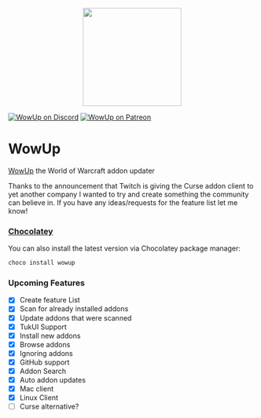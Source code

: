 <p align="center">
  <img src="https://wowup.io/assets/images/wowup_logo_purple.png" width="200" />
</p>

[![WowUp on Discord](https://img.shields.io/static/v1?label=Discord&message=WowUp&color=7289DA)](https://discord.gg/rk4F5aD) 
[![WowUp on Patreon](https://img.shields.io/static/v1?label=Patreon&message=WowUp&color=f96854)](https://www.patreon.com/jliddev) 

# WowUp
[WowUp](https://wowup.io) the World of Warcraft addon updater

Thanks to the announcement that Twitch is giving the Curse addon client to yet another company I wanted to try and create something the community can believe in.
If you have any ideas/requests for the feature list let me know!

### [Chocolatey](https://chocolatey.org)

You can also install the latest version via Chocolatey package manager:

```cmd
choco install wowup
```

### Upcoming Features
- [x] Create feature List
- [x] Scan for already installed addons
- [x] Update addons that were scanned
- [x] TukUI Support
- [x] Install new addons
- [x] Browse addons
- [x] Ignoring addons
- [X] GitHub support
- [x] Addon Search
- [x] Auto addon updates
- [x] Mac client
- [x] Linux Client
- [ ] Curse alternative?
